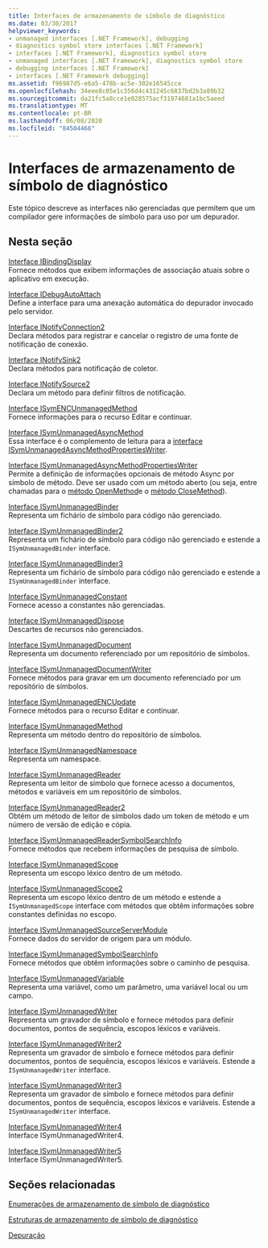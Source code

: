 ```yaml
---
title: Interfaces de armazenamento de símbolo de diagnóstico
ms.date: 03/30/2017
helpviewer_keywords:
- unmanaged interfaces [.NET Framework], debugging
- diagnostics symbol store interfaces [.NET Framework]
- interfaces [.NET Framework], diagnostics symbol store
- unmanaged interfaces [.NET Framework], diagnostics symbol store
- debugging interfaces [.NET Framework]
- interfaces [.NET Framework debugging]
ms.assetid: f96987d5-e6a5-478b-ac5e-302e16545cce
ms.openlocfilehash: 34eee8c05e1c356d4c431245c6837bd2b3a89b32
ms.sourcegitcommit: da21fc5a8cce1e028575acf31974681a1bc5aeed
ms.translationtype: MT
ms.contentlocale: pt-BR
ms.lasthandoff: 06/08/2020
ms.locfileid: "84504466"
---
```

# <a name="diagnostics-symbol-store-interfaces"></a>Interfaces de armazenamento de símbolo de diagnóstico
Este tópico descreve as interfaces não gerenciadas que permitem que um compilador gere informações de símbolo para uso por um depurador.  
  
## <a name="in-this-section"></a>Nesta seção  
 [Interface IBindingDisplay](ibindingdisplay-interface.md)  
 Fornece métodos que exibem informações de associação atuais sobre o aplicativo em execução.  
  
 [Interface IDebugAutoAttach](idebugautoattach-interface.md)  
 Define a interface para uma anexação automática do depurador invocado pelo servidor.  
  
 [Interface INotifyConnection2](inotifyconnection2-interface.md)  
 Declara métodos para registrar e cancelar o registro de uma fonte de notificação de conexão.  
  
 [Interface INotifySink2](inotifysink2-interface.md)  
 Declara métodos para notificação de coletor.  
  
 [Interface INotifySource2](inotifysource2-interface.md)  
 Declara um método para definir filtros de notificação.  
  
 [Interface ISymENCUnmanagedMethod](isymencunmanagedmethod-interface.md)  
 Fornece informações para o recurso Editar e continuar.  
  
 [Interface ISymUnmanagedAsyncMethod](isymunmanagedasyncmethod-interface.md)  
 Essa interface é o complemento de leitura para a [interface ISymUnmanagedAsyncMethodPropertiesWriter](isymunmanagedasyncmethodpropertieswriter-interface.md).  
  
 [Interface ISymUnmanagedAsyncMethodPropertiesWriter](isymunmanagedasyncmethodpropertieswriter-interface.md)  
 Permite a definição de informações opcionais de método Async por símbolo de método. Deve ser usado com um método aberto (ou seja, entre chamadas para o [método OpenMethod](isymunmanagedwriter-openmethod-method.md)e o [método CloseMethod](isymunmanagedwriter-closemethod-method.md)).  
  
 [Interface ISymUnmanagedBinder](isymunmanagedbinder-interface.md)  
 Representa um fichário de símbolo para código não gerenciado.  
  
 [Interface ISymUnmanagedBinder2](isymunmanagedbinder2-interface.md)  
 Representa um fichário de símbolo para código não gerenciado e estende a `ISymUnmanagedBinder` interface.  
  
 [Interface ISymUnmanagedBinder3](isymunmanagedbinder3-interface.md)  
 Representa um fichário de símbolo para código não gerenciado e estende a `ISymUnmanagedBinder` interface.  
  
 [Interface ISymUnmanagedConstant](isymunmanagedconstant-interface.md)  
 Fornece acesso a constantes não gerenciadas.  
  
 [Interface ISymUnmanagedDispose](isymunmanageddispose-interface.md)  
 Descartes de recursos não gerenciados.  
  
 [Interface ISymUnmanagedDocument](isymunmanageddocument-interface.md)  
 Representa um documento referenciado por um repositório de símbolos.  
  
 [Interface ISymUnmanagedDocumentWriter](isymunmanageddocumentwriter-interface.md)  
 Fornece métodos para gravar em um documento referenciado por um repositório de símbolos.  
  
 [Interface ISymUnmanagedENCUpdate](isymunmanagedencupdate-interface.md)  
 Fornece métodos para o recurso Editar e continuar.  
  
 [Interface ISymUnmanagedMethod](isymunmanagedmethod-interface.md)  
 Representa um método dentro do repositório de símbolos.  
  
 [Interface ISymUnmanagedNamespace](isymunmanagednamespace-interface.md)  
 Representa um namespace.  
  
 [Interface ISymUnmanagedReader](isymunmanagedreader-interface.md)  
 Representa um leitor de símbolo que fornece acesso a documentos, métodos e variáveis em um repositório de símbolos.  
  
 [Interface ISymUnmanagedReader2](isymunmanagedreader2-interface.md)  
 Obtém um método de leitor de símbolos dado um token de método e um número de versão de edição e cópia.  
  
 [Interface ISymUnmanagedReaderSymbolSearchInfo](isymunmanagedreadersymbolsearchinfo-interface.md)  
 Fornece métodos que recebem informações de pesquisa de símbolo.  
  
 [Interface ISymUnmanagedScope](isymunmanagedscope-interface.md)  
 Representa um escopo léxico dentro de um método.  
  
 [Interface ISymUnmanagedScope2](isymunmanagedscope2-interface.md)  
 Representa um escopo léxico dentro de um método e estende a `ISymUnmanagedScope` interface com métodos que obtêm informações sobre constantes definidas no escopo.  
  
 [Interface ISymUnmanagedSourceServerModule](isymunmanagedsourceservermodule-interface.md)  
 Fornece dados do servidor de origem para um módulo.  
  
 [Interface ISymUnmanagedSymbolSearchInfo](isymunmanagedsymbolsearchinfo-interface.md)  
 Fornece métodos que obtêm informações sobre o caminho de pesquisa.  
  
 [Interface ISymUnmanagedVariable](isymunmanagedvariable-interface.md)  
 Representa uma variável, como um parâmetro, uma variável local ou um campo.  
  
 [Interface ISymUnmanagedWriter](isymunmanagedwriter-interface.md)  
 Representa um gravador de símbolo e fornece métodos para definir documentos, pontos de sequência, escopos léxicos e variáveis.  
  
 [Interface ISymUnmanagedWriter2](isymunmanagedwriter2-interface.md)  
 Representa um gravador de símbolo e fornece métodos para definir documentos, pontos de sequência, escopos léxicos e variáveis. Estende a `ISymUnmanagedWriter` interface.  
  
 [Interface ISymUnmanagedWriter3](isymunmanagedwriter3-interface.md)  
 Representa um gravador de símbolo e fornece métodos para definir documentos, pontos de sequência, escopos léxicos e variáveis. Estende a `ISymUnmanagedWriter` interface.  
  
 [Interface ISymUnmanagedWriter4](isymunmanagedwriter4-interface.md)  
 Interface ISymUnmanagedWriter4.  
  
 [Interface ISymUnmanagedWriter5](isymunmanagedwriter5-interface.md)  
 Interface ISymUnmanagedWriter5.  
  
## <a name="related-sections"></a>Seções relacionadas  
 [Enumerações de armazenamento de símbolo de diagnóstico](diagnostics-symbol-store-enumerations.md)  
  
 [Estruturas de armazenamento de símbolo de diagnóstico](diagnostics-symbol-store-structures.md)  
  
 [Depuração](../debugging/index.md)
